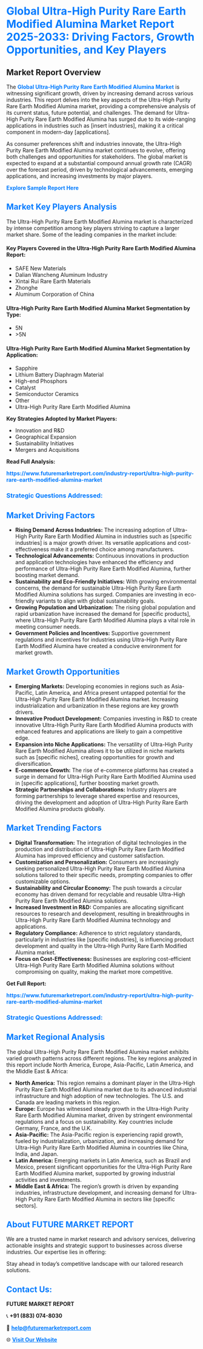 <h1 style="color: #007BFF;">Global Ultra-High Purity Rare Earth Modified Alumina Market Report 2025-2033: Driving Factors, Growth Opportunities, and Key Players</h1>

<section id="overview">
<h2>Market Report Overview</h2>
<p>The <a href="https://www.futuremarketreport.com/industry-report/ultra-high-purity-rare-earth-modified-alumina-market" style="color: #007BFF; text-decoration: none;"><strong>Global Ultra-High Purity Rare Earth Modified Alumina Market</strong></a> is witnessing significant growth, driven by increasing demand across various industries. This report delves into the key aspects of the Ultra-High Purity Rare Earth Modified Alumina market, providing a comprehensive analysis of its current status, future potential, and challenges. The demand for Ultra-High Purity Rare Earth Modified Alumina has surged due to its wide-ranging applications in industries such as [insert industries], making it a critical component in modern-day [applications].</p>
<p>As consumer preferences shift and industries innovate, the Ultra-High Purity Rare Earth Modified Alumina market continues to evolve, offering both challenges and opportunities for stakeholders. The global market is expected to expand at a substantial compound annual growth rate (CAGR) over the forecast period, driven by technological advancements, emerging applications, and increasing investments by major players.</p>
</section>

<section id="overview">
<p><a href="https://www.futuremarketreport.com/request-sample/reportId=112309" style="color: #007BFF; text-decoration: none;"><strong>Explore Sample Report Here</strong></a></p>
</section>

<section id="key-players">
<h2 style="color: #007BFF;">Market Key Players Analysis</h2>
<p>The Ultra-High Purity Rare Earth Modified Alumina market is characterized by intense competition among key players striving to capture a larger market share. Some of the leading companies in the market include:</p>
<h4>Key Players Covered in the Ultra-High Purity Rare Earth Modified Alumina Report:</h4>
<ul><li>SAFE New Materials</li><li>Dalian Wancheng Aluminum Industry</li><li>Xintai Rui Rare Earth Materials</li><li>Zhonghe</li><li>Aluminum Corporation of China</li></ul>
<h4>Ultra-High Purity Rare Earth Modified Alumina Market Segmentation by Type:</h4>
<ul><li>5N</li><li>&gt;5N</li></ul>

<h4>Ultra-High Purity Rare Earth Modified Alumina Market Segmentation by Application:</h4>
<ul><li>Sapphire</li><li>Lithium Battery Diaphragm Material</li><li>High-end Phosphors</li><li>Catalyst</li><li>Semiconductor Ceramics</li><li>Other</li><li>Ultra-High Purity Rare Earth Modified Alumina</li></ul>
<p><strong>Key Strategies Adopted by Market Players:</strong></p>
<ul>
<li>Innovation and R&D</li>
<li>Geographical Expansion</li>
<li>Sustainability Initiatives</li>
<li>Mergers and Acquisitions</li>
</ul>
</section>

<section>
<p><strong>Read Full Analysis: </strong></p><a href="https://www.futuremarketreport.com/industry-report/ultra-high-purity-rare-earth-modified-alumina-market" style="color: #007BFF; text-decoration: none;"><strong>https://www.futuremarketreport.com/industry-report/ultra-high-purity-rare-earth-modified-alumina-market</strong></a>
<h3 style="color: #007BFF;">Strategic Questions Addressed:</h3>
</section>

<section id="driving-factors">
<h2 style="color: #007BFF;">Market Driving Factors</h2>
<ul>
<li><strong>Rising Demand Across Industries:</strong> The increasing adoption of Ultra-High Purity Rare Earth Modified Alumina in industries such as [specific industries] is a major growth driver. Its versatile applications and cost-effectiveness make it a preferred choice among manufacturers.</li>
<li><strong>Technological Advancements:</strong> Continuous innovations in production and application technologies have enhanced the efficiency and performance of Ultra-High Purity Rare Earth Modified Alumina, further boosting market demand.</li>
<li><strong>Sustainability and Eco-Friendly Initiatives:</strong> With growing environmental concerns, the demand for sustainable Ultra-High Purity Rare Earth Modified Alumina solutions has surged. Companies are investing in eco-friendly variants to align with global sustainability goals.</li>
<li><strong>Growing Population and Urbanization:</strong> The rising global population and rapid urbanization have increased the demand for [specific products], where Ultra-High Purity Rare Earth Modified Alumina plays a vital role in meeting consumer needs.</li>
<li><strong>Government Policies and Incentives:</strong> Supportive government regulations and incentives for industries using Ultra-High Purity Rare Earth Modified Alumina have created a conducive environment for market growth.</li>
</ul>
</section>

<section id="growth-opportunities">
<h2 style="color: #007BFF;">Market Growth Opportunities</h2>
<ul>
<li><strong>Emerging Markets:</strong> Developing economies in regions such as Asia-Pacific, Latin America, and Africa present untapped potential for the Ultra-High Purity Rare Earth Modified Alumina market. Increasing industrialization and urbanization in these regions are key growth drivers.</li>
<li><strong>Innovative Product Development:</strong> Companies investing in R&D to create innovative Ultra-High Purity Rare Earth Modified Alumina products with enhanced features and applications are likely to gain a competitive edge.</li>
<li><strong>Expansion into Niche Applications:</strong> The versatility of Ultra-High Purity Rare Earth Modified Alumina allows it to be utilized in niche markets such as [specific niches], creating opportunities for growth and diversification.</li>
<li><strong>E-commerce Growth:</strong> The rise of e-commerce platforms has created a surge in demand for Ultra-High Purity Rare Earth Modified Alumina used in [specific applications], further boosting market growth.</li>
<li><strong>Strategic Partnerships and Collaborations:</strong> Industry players are forming partnerships to leverage shared expertise and resources, driving the development and adoption of Ultra-High Purity Rare Earth Modified Alumina products globally.</li>
</ul>
</section>

<section id="trending-factors">
<h2 style="color: #007BFF;">Market Trending Factors</h2>
<ul>
<li><strong>Digital Transformation:</strong> The integration of digital technologies in the production and distribution of Ultra-High Purity Rare Earth Modified Alumina has improved efficiency and customer satisfaction.</li>
<li><strong>Customization and Personalization:</strong> Consumers are increasingly seeking personalized Ultra-High Purity Rare Earth Modified Alumina solutions tailored to their specific needs, prompting companies to offer customizable options.</li>
<li><strong>Sustainability and Circular Economy:</strong> The push towards a circular economy has driven demand for recyclable and reusable Ultra-High Purity Rare Earth Modified Alumina solutions.</li>
<li><strong>Increased Investment in R&D:</strong> Companies are allocating significant resources to research and development, resulting in breakthroughs in Ultra-High Purity Rare Earth Modified Alumina technology and applications.</li>
<li><strong>Regulatory Compliance:</strong> Adherence to strict regulatory standards, particularly in industries like [specific industries], is influencing product development and quality in the Ultra-High Purity Rare Earth Modified Alumina market.</li>
<li><strong>Focus on Cost-Effectiveness:</strong> Businesses are exploring cost-efficient Ultra-High Purity Rare Earth Modified Alumina solutions without compromising on quality, making the market more competitive.</li>
</ul>
</section>

<section>
<p><strong>Get Full Report: </strong></p><a href="https://www.futuremarketreport.com/industry-report/ultra-high-purity-rare-earth-modified-alumina-market" style="color: #007BFF; text-decoration: none;"><strong>https://www.futuremarketreport.com/industry-report/ultra-high-purity-rare-earth-modified-alumina-market</strong></a>
<h3 style="color: #007BFF;">Strategic Questions Addressed:</h3>
</section>


<section id="regional-analysis">
<h2 style="color: #007BFF;">Market Regional Analysis</h2>
<p>The global Ultra-High Purity Rare Earth Modified Alumina market exhibits varied growth patterns across different regions. The key regions analyzed in this report include North America, Europe, Asia-Pacific, Latin America, and the Middle East & Africa:</p>
<ul>
<li><strong>North America:</strong> This region remains a dominant player in the Ultra-High Purity Rare Earth Modified Alumina market due to its advanced industrial infrastructure and high adoption of new technologies. The U.S. and Canada are leading markets in this region.</li>
<li><strong>Europe:</strong> Europe has witnessed steady growth in the Ultra-High Purity Rare Earth Modified Alumina market, driven by stringent environmental regulations and a focus on sustainability. Key countries include Germany, France, and the U.K.</li>
<li><strong>Asia-Pacific:</strong> The Asia-Pacific region is experiencing rapid growth, fueled by industrialization, urbanization, and increasing demand for Ultra-High Purity Rare Earth Modified Alumina in countries like China, India, and Japan.</li>
<li><strong>Latin America:</strong> Emerging markets in Latin America, such as Brazil and Mexico, present significant opportunities for the Ultra-High Purity Rare Earth Modified Alumina market, supported by growing industrial activities and investments.</li>
<li><strong>Middle East & Africa:</strong> The region’s growth is driven by expanding industries, infrastructure development, and increasing demand for Ultra-High Purity Rare Earth Modified Alumina in sectors like [specific sectors].</li>
</ul>
</section>

<footer>
<h2 style="color: #007BFF;">About FUTURE MARKET REPORT</h2>
<p>We are a trusted name in market research and advisory services, delivering actionable insights and strategic support to businesses across diverse industries. Our expertise lies in offering:</p>

<p>Stay ahead in today’s competitive landscape with our tailored research solutions.</p>

<h2 style="color: #007BFF;">Contact Us:</h2>
<p><strong>FUTURE MARKET REPORT</strong></p>
<p>📞 <strong>+91 (883) 074-8030</strong></p>
<p>📧 <strong><a href="mailto:help@futuremarketreport.com" style="color: #007BFF;">help@futuremarketreport.com</a></strong></p>
<p>🌐 <strong><a href="https://www.futuremarketreport.com/" style="color: #007BFF;">Visit Our Website</a></strong></p>
</footer>